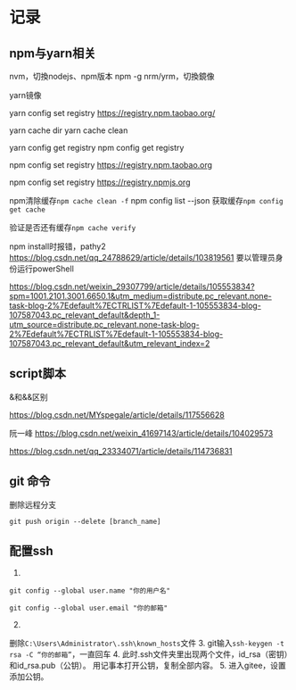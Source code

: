# 记录
## npm与yarn相关

nvm，切換nodejs、npm版本
npm -g nrm/yrm，切換鏡像

yarn镜像

yarn config set registry https://registry.npm.taobao.org/

yarn cache dir
yarn cache clean

yarn config get registry
npm config get registry

npm config set registry https://registry.npm.taobao.org

npm config set registry https://registry.npmjs.org

npm清除缓存`npm cache clean -f`
npm config list --json
获取缓存`npm config get cache`

验证是否还有缓存`npm cache verify`

npm install时报错，pathy2
https://blog.csdn.net/qq_24788629/article/details/103819561
要以管理员身份运行powerShell

https://blog.csdn.net/weixin_29307799/article/details/105553834?spm=1001.2101.3001.6650.1&utm_medium=distribute.pc_relevant.none-task-blog-2%7Edefault%7ECTRLIST%7Edefault-1-105553834-blog-107587043.pc_relevant_default&depth_1-utm_source=distribute.pc_relevant.none-task-blog-2%7Edefault%7ECTRLIST%7Edefault-1-105553834-blog-107587043.pc_relevant_default&utm_relevant_index=2

## script脚本
&和&&区别

https://blog.csdn.net/MYspegale/article/details/117556628

阮一峰
https://blog.csdn.net/weixin_41697143/article/details/104029573

https://blog.csdn.net/qq_23334071/article/details/114736831

## git 命令
删除远程分支
```shell
git push origin --delete [branch_name]
```
## 配置ssh
1. 
```shell
git config --global user.name "你的用户名"

git config --global user.email "你的邮箱"
```
2. 
删除`C:\Users\Administrator\.ssh\known_hosts`文件
3. 
git输入`ssh-keygen -t rsa -C “你的邮箱”`，一直回车
4. 
此时.ssh文件夹里出现两个文件，id_rsa（密钥）和id_rsa.pub（公钥）。
用记事本打开公钥，复制全部内容。
5. 
进入gitee，设置添加公钥。